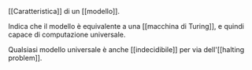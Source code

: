 [[Caratteristica]] di un [[modello]].

Indica che il modello è equivalente a una [[macchina di Turing]], e quindi capace di computazione universale.

Qualsiasi modello universale è anche [[indecidibile]] per via dell'[[halting problem]].